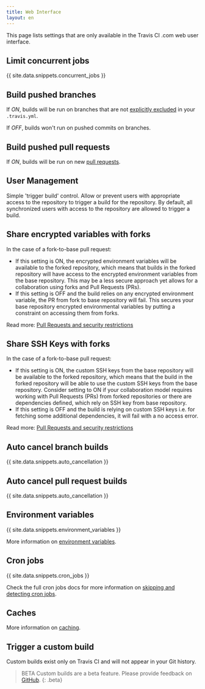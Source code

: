 ```yaml
---
title: Web Interface
layout: en
---
```


This page lists settings that are only available in the Travis CI .com web user interface.



## Limit concurrent jobs

{{ site.data.snippets.concurrent_jobs }}

## Build pushed branches

If *ON*, builds will be run on branches that are not [explicitly excluded](/user/customizing-the-build/#safelisting-or-blocklisting-branches) in your `.travis.yml`.

If *OFF*, builds won't run on pushed commits on branches.

## Build pushed pull requests

If *ON*, builds will be run on new [pull requests](/user/pull-requests/).

## User Management

Simple 'trigger build' control. Allow or prevent users with appropriate access to the repository to trigger a build for the repository. By default, all synchronized users with access to the repository are allowed to trigger a build.

## Share encrypted variables with forks

In the case of a fork-to-base pull request:

* If this setting is ON, the encrypted environment variables will be available to the forked repository, which means that builds in the forked repository will have access to the encrypted environment variables from the base repository. This may be a less secure approach yet allows for a collaboration using forks and Pull Requests (PRs).
* If this setting is OFF and the build relies on any encrypted environment variable, the PR from fork to base repository will fail. This secures your base repository encrypted environmental variables by putting a constraint on accessing them from forks.

Read more: [Pull Requests and security restrictions](/user/pull-requests#pull-requests-and-security-restrictions)

## Share SSH Keys with forks

In the case of a fork-to-base pull request:

* If this setting is ON, the custom SSH keys from the base repository will be available to the forked repository, which means that the build in the forked repository will be able to use the custom SSH keys from the base repository. Consider setting to ON if your collaboration model requires working with Pull Requests (PRs) from forked repositories or there are dependencies defined, which rely on SSH key from base repository.
* If this setting is OFF and the build is relying on custom SSH keys i.e. for fetching some additional dependencies, it will fail with a no access error.

Read more: [Pull Requests and security restrictions](/user/pull-requests#pull-requests-and-security-restrictions)

## Auto cancel branch builds

{{ site.data.snippets.auto_cancellation }}

## Auto cancel pull request builds

{{ site.data.snippets.auto_cancellation }}

## Environment variables

{{ site.data.snippets.environment_variables }}

More information on  [environment variables](/user/environment-variables/#defining-variables-in-repository-settings).

## Cron jobs

{{ site.data.snippets.cron_jobs }}

Check the full cron jobs docs for more information on [skipping and detecting cron jobs](/user/cron-jobs).

## Caches

More information on [caching](/user/caching).

## Trigger a custom build

Custom builds exist only on Travis CI and will not appear in your Git history.

> BETA Custom builds are a beta feature. Please provide feedback on [GitHub](https://github.com/travis-ci/beta-features/issues/27).
{: .beta}
